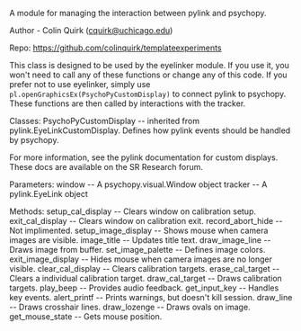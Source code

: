 A module for managing the interaction between pylink and psychopy.

Author - Colin Quirk (cquirk@uchicago.edu)

Repo: https://github.com/colinquirk/templateexperiments

This class is designed to be used by the eyelinker module. If you use it, you won't need
to call any of these functions or change any of this code. If you prefer not to use eyelinker,
simply use `pl.openGraphicsEx(PsychoPyCustomDisplay)` to connect pylink to psychopy. These
 functions are then called by interactions with the tracker.

Classes:
PsychoPyCustomDisplay -- inherited from pylink.EyeLinkCustomDisplay. Defines how pylink events
 should be handled by psychopy.

For more information, see the pylink documentation for custom displays. These docs
are available on the SR Research forum.

Parameters:
window -- A psychopy.visual.Window object
tracker -- A pylink.EyeLink object

Methods:
setup_cal_display -- Clears window on calibration setup.
exit_cal_display -- Clears window on calibration exit.
record_abort_hide -- Not implimented.
setup_image_display -- Shows mouse when camera images are visible.
image_title -- Updates title text.
draw_image_line -- Draws image from buffer.
set_image_palette -- Defines image colors.
exit_image_display -- Hides mouse when camera images are no longer visible.
clear_cal_display -- Clears calibration targets.
erase_cal_target -- Clears a individual calibration target.
draw_cal_target -- Draws calibration targets.
play_beep -- Provides audio feedback.
get_input_key -- Handles key events.
alert_printf -- Prints warnings, but doesn't kill session.
draw_line -- Draws crosshair lines.
draw_lozenge -- Draws ovals on image.
get_mouse_state -- Gets mouse position.
